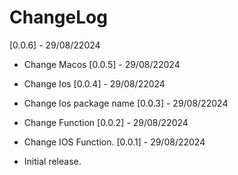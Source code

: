# ChangeLog
[0.0.6] - 29/08/22024

* Change Macos 
[0.0.5] - 29/08/22024

* Change Ios 
[0.0.4] - 29/08/22024

* Change Ios package name
[0.0.3] - 29/08/22024

* Change Function
[0.0.2] - 29/08/22024

* Change IOS Function.
[0.0.1] - 29/08/22024

* Initial release.
